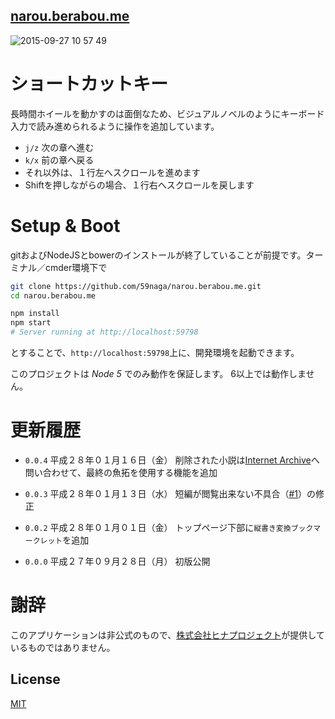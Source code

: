 [narou.berabou.me](http://narou.berabou.me/)
---

![2015-09-27 10 57 49](https://cloud.githubusercontent.com/assets/1548478/10120736/be1b5182-6506-11e5-9b9e-32ac6a12f428.png)

# ショートカットキー

長時間ホイールを動かすのは面倒なため、ビジュアルノベルのようにキーボード入力で読み進められるように操作を追加しています。

* `j/z` 次の章へ進む
* `k/x` 前の章へ戻る
* それ以外は、１行左へスクロールを進めます
* Shiftを押しながらの場合、１行右へスクロールを戻します

# Setup & Boot

gitおよびNodeJSとbowerのインストールが終了していることが前提です。ターミナル／cmder環境下で

```bash
git clone https://github.com/59naga/narou.berabou.me.git
cd narou.berabou.me

npm install
npm start
# Server running at http://localhost:59798
```

とすることで、`http://localhost:59798`上に、開発環境を起動できます。

このプロジェクトは *Node 5* でのみ動作を保証します。 6以上では動作しません。

# 更新履歴

* `0.0.4` 平成２８年０１月１６日（金）
  削除された小説は[Internet Archive](https://archive.org/)へ問い合わせて、最終の魚拓を使用する機能を追加

* `0.0.3` 平成２８年０１月１３日（水）
  短編が閲覧出来ない不具合（[#1][#1]）の修正

* `0.0.2` 平成２８年０１月０１日（金）
  トップページ下部に`縦書き変換ブックマークレット`を追加

* `0.0.0` 平成２７年０９月２８日（月）
  初版公開

[#1]: https://github.com/59naga/narou.berabou.me/issues/1

# 謝辞

このアプリケーションは非公式のもので、[株式会社ヒナプロジェクト](http://hinaproject.co.jp/)が提供しているものではありません。

License
---
[MIT][License]

[License]: http://59naga.mit-license.org/
